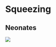 # Squeezing

## Neonates

![](https://github.com/hallieeilerts/CACODE-automation/blob/main/docs/diagram/ModelDiagram_Squeezing_00to01.jpg?raw=true)
